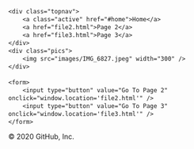 <!DOCTYPE html>
<html lang="en">
<head>
    <meta charset="UTF-8">
    <meta name="viewport" content="width=device-width, initial-scale=1.0">
    <link rel="stylesheet" type="text/css" href="hyperlinks.css">
    <title>Home Page</title>
</head>
<body>
    
    <div class="topnav">
        <a class="active" href="#home">Home</a>
        <a href="file2.html">Page 2</a>
        <a href="file3.html">Page 3</a>
    </div>
    <div class="pics">
        <img src="images/IMG_6827.jpeg" width="300" />
    </div>

    <form>
        <input type="button" value="Go To Page 2" onclick="window.location='file2.html'" />
        <input type="button" value="Go To Page 3" onclick="window.location='file3.html'" />
    </form>

</body>
</html>
© 2020 GitHub, Inc.
